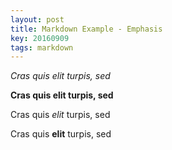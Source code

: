 ```yaml
---
layout: post
title: Markdown Example - Emphasis
key: 20160909
tags: markdown
---
```


*Cras quis elit turpis, sed*

**Cras quis elit turpis, sed**

Cras quis *elit* turpis, sed

Cras quis **elit** turpis, sed